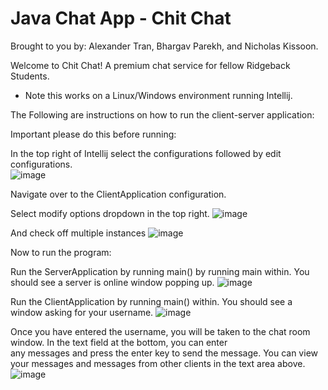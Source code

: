 # Java Chat App - Chit Chat
Brought to you by: Alexander Tran, Bhargav Parekh, and Nicholas Kissoon.  

Welcome to Chit Chat! A premium chat service for fellow Ridgeback Students.   

* Note this works on a Linux/Windows environment running Intellij.

The Following are instructions on how to run the client-server application:

Important please do this before running:  

In the top right of Intellij select the configurations followed by edit configurations.  
![image](https://user-images.githubusercontent.com/90279486/162639500-bf3127ed-94c5-4245-86f1-013a3e34c414.png)


Navigate over to the ClientApplication configuration.  

Select modify options dropdown in the top right.
![image](https://user-images.githubusercontent.com/90279486/162639514-fa8c8a40-3f4b-4d65-abd9-4efa49ab3b65.png)

And check off multiple instances
![image](https://user-images.githubusercontent.com/90279486/162639524-8d3d3fdd-6ce0-4294-9e5e-81f1d3a7654b.png)

Now to run the program:

Run the ServerApplication by running main() by running main within.  You should see a server is online window popping up.
![image](https://user-images.githubusercontent.com/79169696/162639469-14632368-c9f4-4549-b6d9-c8379c333b82.png)


Run the ClientApplication by running main() within. You should see a window asking for your username.
![image](https://user-images.githubusercontent.com/90279486/162639804-60084574-ccc7-49c5-8e80-04c26c7cd545.png)

Once you have entered the username, you will be taken to the chat room window. In the text field at the bottom, you can enter  
any messages and press the enter key to send the message. You can view your messages and messages from other clients in the 
text area above. 
![image](https://user-images.githubusercontent.com/79169696/162639848-819e08ee-1583-4c03-a832-42c524711835.png)

